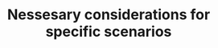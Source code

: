 ---
title: Nessesary considerations for specific scenarios
description: The things users need to keep in mind in specific use cases
weight: 7
---